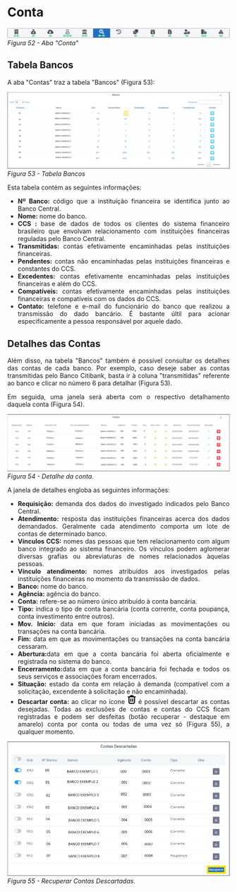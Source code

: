 # Conta

![](img/AbaConta.png)<br>
*Figura 52 - Aba "Conta"* <br>

## Tabela Bancos
<p style="text-align: justify;">A aba "Contas" traz a tabela "Bancos" (Figura 53): </p>

![](img/DetalheContaNum.png)<br>
*Figura 53 - Tabela Bancos* <br>

<p style="text-align: justify;">Esta tabela contém as seguintes informações: </p>
<ul style="text-align: justify;" >
<li><strong>Nº Banco: </strong>  código que a instituição financeira se identifica junto ao Banco Central.  </li>
<li><strong>Nome:</strong> nome do banco. </li>
<li><strong>CCS : </strong>  base de dados de todos os clientes do sistema financeiro brasileiro que envolvam relacionamento com instituições financeiras reguladas pelo Banco Central. </li>
<li><strong>Transmitidas: </strong>contas efetivamente encaminhadas pelas instituições financeiras.</li>
<li><strong>Pendentes: </strong>contas não encaminhadas pelas instituições financeiras e constantes do CCS. </li>
<li><strong>Excedentes: </strong>contas efetivamente encaminhadas pelas instituições financeiras e além do CCS.  </li>
<li><strong>Compatíveis: </strong> contas efetivamente encaminhadas pelas instituições financeiras e compatíveis com os dados do CCS. </li> 
<li><strong>Contato:</strong> telefone e e-mail do funcionário do banco que realizou a transmissão do dado bancário. É bastante últil para acionar especificamente a pessoa responsável por aquele dado.</li>
</ul>
 
## Detalhes das Contas

<p style="text-align: justify;"> Além disso, na tabela "Bancos" também é possível consultar os detalhes das contas de cada banco. Por exemplo, caso deseje saber as contas transmitidas pelo Banco Citibank, basta ir à coluna "transmitidas" referente ao banco e clicar no número 6 para detalhar (Figura 53). </p>

<p style="text-align: justify;">Em seguida, uma janela será aberta com o respectivo detalhamento daquela conta (Figura 54). </p>

![](img/DetalheConta.png)<br>
*Figura 54 - Detalhe da conta.* <br>

<p style="text-align: justify;">A janela de detalhes engloba as seguintes informações: </p>
<ul style="text-align: justify;" >
<li><strong>Requisição: </strong> demanda dos dados do investigado indicados pelo Banco Central. </li>
<li><strong>Atendimento:</strong> resposta das instituições financeiras acerca dos dados demandados. Geralmente cada atendimento comporta um lote de contas de determinado banco.</li>
<li><strong>Vínculos CCS:</strong> nomes das pessoas que tem relacionamento com algum banco integrado ao sistema financeiro. Os vínculos podem aglomerar diversas grafias ou abreviaturas de nomes relacionados àquelas pessoas.</li>
<li><strong>Vínculo atendimento:</strong> nomes atribuídos aos investigados pelas instituições financeiras no momento da transmissão de dados.</li>
<li><strong>Banco:</strong> nome do banco.  </li>
<li><strong>Agência:</strong> agência do banco.</li> 
<li><strong>Conta:</strong> refere-se ao número único atribuído à conta bancária.</li>
<li><strong>Tipo:</strong> indica o tipo de conta bancária (conta corrente, conta poupança, conta investimento entre outros).</li>
<li><strong>Mov. Início:</strong> data em que foram iniciadas as movimentações ou transações na conta bancária.</li>
<li><strong>Fim:</strong> data em que as movimentações ou transações na conta bancária cessaram. </li>
<li><strong>Abertura:</strong>data em que a conta bancária foi aberta oficialmente e registrada no sistema do banco.</li>
<li><strong>Encerramento:</strong>data em que a conta bancária foi fechada e todos os seus serviços e associações foram encerrados.</li>
<li><strong>Situação:</strong> estado da conta em relação à demanda (compatível com a solicitação, excendente à solicitação e não encaminhada).</li>
<li><strong>Descartar conta:</strong> ao clicar no ícone  <?xml version="1.0" encoding="UTF-8"?><!-- Generator: Adobe Illustrator 25.0.0, SVG Export Plug-In . SVG Version: 6.00 Build 0)  --><svg xmlns="http://www.w3.org/2000/svg" xmlns:xlink="http://www.w3.org/1999/xlink" version="1.1" id="Capa_1" x="0px" y="0px" viewBox="0 0 512 512" style="enable-background:new 0 0 512 512;" xml:space="preserve" width="20" height="20"><g><path d="M490.667,96c0-17.673-14.327-32-32-32h-80.555C364.632,25.757,328.549,0.13,288,0h-64   c-40.549,0.13-76.632,25.757-90.112,64H53.333c-17.673,0-32,14.327-32,32l0,0c0,17.673,14.327,32,32,32H64v266.667   C64,459.468,116.532,512,181.333,512h149.333C395.468,512,448,459.468,448,394.667V128h10.667   C476.34,128,490.667,113.673,490.667,96z M384,394.667C384,424.122,360.122,448,330.667,448H181.333   C151.878,448,128,424.122,128,394.667V128h256V394.667z" fill="currentColor" d="m21.68 17.65l-7-14a3 3 0 0 0-5.36 0l-7 14a3 3 0 0 0 3.9 4.08l5.37-2.4a1.06 1.06 0 0 1 .82 0l5.37 2.4a3 3 0 0 0 3.9-4.08Zm-2 2a1 1 0 0 1-1.13.22l-5.37-2.39a3 3 0 0 0-2.44 0L5.41 19.9a1 1 0 0 1-1.3-1.35l7-14a1 1 0 0 1 1.78 0l7 14a1 1 0 0 1-.17 1.13Z"/><path d="M202.667,384c17.673,0,32-14.327,32-32V224c0-17.673-14.327-32-32-32s-32,14.327-32,32v128   C170.667,369.673,184.994,384,202.667,384z" fill="currentColor" d="m21.68 17.65l-7-14a3 3 0 0 0-5.36 0l-7 14a3 3 0 0 0 3.9 4.08l5.37-2.4a1.06 1.06 0 0 1 .82 0l5.37 2.4a3 3 0 0 0 3.9-4.08Zm-2 2a1 1 0 0 1-1.13.22l-5.37-2.39a3 3 0 0 0-2.44 0L5.41 19.9a1 1 0 0 1-1.3-1.35l7-14a1 1 0 0 1 1.78 0l7 14a1 1 0 0 1-.17 1.13Z"/><path d="M309.333,384c17.673,0,32-14.327,32-32V224c0-17.673-14.327-32-32-32s-32,14.327-32,32v128   C277.333,369.673,291.66,384,309.333,384z" fill="currentColor" d="m21.68 17.65l-7-14a3 3 0 0 0-5.36 0l-7 14a3 3 0 0 0 3.9 4.08l5.37-2.4a1.06 1.06 0 0 1 .82 0l5.37 2.4a3 3 0 0 0 3.9-4.08Zm-2 2a1 1 0 0 1-1.13.22l-5.37-2.39a3 3 0 0 0-2.44 0L5.41 19.9a1 1 0 0 1-1.3-1.35l7-14a1 1 0 0 1 1.78 0l7 14a1 1 0 0 1-.17 1.13Z"/></g></svg> é possível descartar as contas desejadas. Todas as exclusões de contas e contas do CCS ficam registradas e podem ser desfeitas (botão recuperar - destaque em amarelo) conta por conta ou todas de uma vez só (Figura 55), a qualquer momento. 
</li></ul>

![](img/RecuperaçãoContasDescartadas.png)<br>
*Figura 55 - Recuperar Contas Descartadas.* <br>

